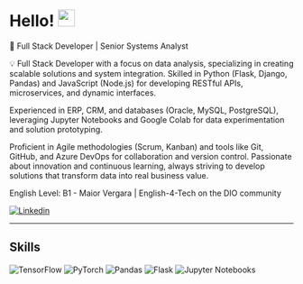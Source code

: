 # Hello! <img src="https://media.giphy.com/media/hvRJCLFzcasrR4ia7z/giphy.gif" width="30"> 

📝 Full Stack Developer | Senior Systems Analyst

💡 Full Stack Developer with a focus on data analysis, specializing in creating scalable solutions and system integration. Skilled in Python (Flask, Django, Pandas) and JavaScript (Node.js) for developing RESTful APIs, microservices, and dynamic interfaces.

Experienced in ERP, CRM, and databases (Oracle, MySQL, PostgreSQL), leveraging Jupyter Notebooks and Google Colab for data experimentation and solution prototyping.

Proficient in Agile methodologies (Scrum, Kanban) and tools like Git, GitHub, and Azure DevOps for collaboration and version control. Passionate about innovation and continuous learning, always striving to develop solutions that transform data into real business value.

English Level: B1 - Maior Vergara | English-4-Tech on the DIO community




<a href="https://www.linkedin.com/in/katia-packer" target="_blank">
 <img align="center" src="https://img.shields.io/badge/LinkedIn-0077B5?style=for-the-badge&logo=linkedin&logoColor=white" alt="Linkedin"/>
</a>
<hr>

## Skills

<div align="left">
  <img align="center" alt="TensorFlow" src="https://img.shields.io/badge/TensorFlow-FF6F00?style=for-the-badge&logo=tensorflow&logoColor=white">
  <img align="center" alt="PyTorch" src="https://img.shields.io/badge/PyTorch-EE4C2C?style=for-the-badge&logo=pytorch&logoColor=white">
  <img align="center" alt="Pandas" src="https://img.shields.io/badge/Pandas-150458?style=for-the-badge&logo=pandas&logoColor=white">
  <img align="center" alt="Flask" src="https://img.shields.io/badge/Flask-000000?style=for-the-badge&logo=flask&logoColor=white">
  <img align="center" alt="Jupyter Notebooks" src="https://img.shields.io/badge/Jupyter-F37626?style=for-the-badge&logo=jupyter&logoColor=white">
</div>

